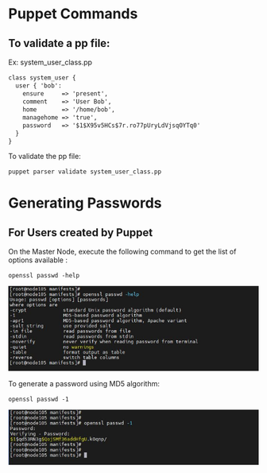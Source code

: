 # Puppet Commands

## To validate a pp file:

Ex: system_user_class.pp

```
class system_user {
  user { 'bob':
    ensure     => 'present',
    comment    => 'User Bob',
    home       => '/home/bob',
    managehome => 'true',
    password   => '$1$X95v5HCs$7r.ro77pUryLdVjsqOYTq0'
  }
}
```

To validate the pp file:

```
puppet parser validate system_user_class.pp
```

# Generating Passwords

## For Users created by Puppet

On the Master Node, execute the following command to get the list of options available :

```
openssl passwd -help
```

<img src="Screenshots/OpensslPasswordHelp.JPG">

To generate a password using MD5 algorithm:

```
openssl passwd -1
```

<img src="Screenshots/OpensslPasswordGeneration.JPG">